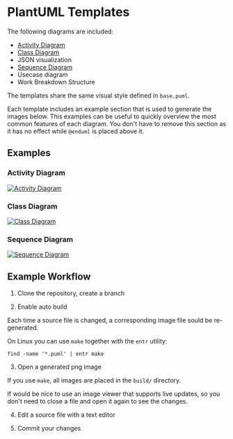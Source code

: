 # PlantUML Templates

The following diagrams are included:
* [Activity Diagram](https://github.com/dmitrvk/diagrams/blob/main/activity.puml)
* [Class Diagram](https://github.com/dmitrvk/diagrams/blob/main/class.puml)
* JSON visualization
* [Sequence Diagram](https://github.com/dmitrvk/diagrams/blob/main/sequence.puml)
* Usecase diagram
* Work Breakdown Structure

The templates share the same visual style defined in `base.puml`.

Each template includes an example section
that is used to generate the images below.
This examples can be useful
to quickly overview the most common features of each diagram.
You don't have to remove this section
as it has no effect while `@enduml` is placed above it.

## Examples

### Activity Diagram

[![Activity Diagram](https://dmitrvk.ml/public/diagrams/activity.png)](https://github.com/dmitrvk/diagrams/blob/main/activity.puml)

### Class Diagram

[![Class Diagram](https://dmitrvk.ml/public/diagrams/class.png)](https://github.com/dmitrvk/diagrams/blob/main/class.puml)

### Sequence Diagram

[![Sequence Diagram](https://dmitrvk.ml/public/diagrams/sequence.png)](https://github.com/dmitrvk/diagrams/blob/main/sequence.puml)

## Example Workflow

1. Clone the repository, create a branch

2. Enable auto build

Each time a source file is changed,
a corresponding image file sould be re-generated.

On Linux you can use `make` together with the `entr` utility:

```
find -name '*.puml' | entr make
```

3. Open a generated png image

If you use `make`, all images are placed in the `build/` directory.

If would be nice to use an image viewer that supports live updates,
so you don't need to close a file and open it again to see the changes.

4. Edit a source file with a text editor

5. Commit your changes
